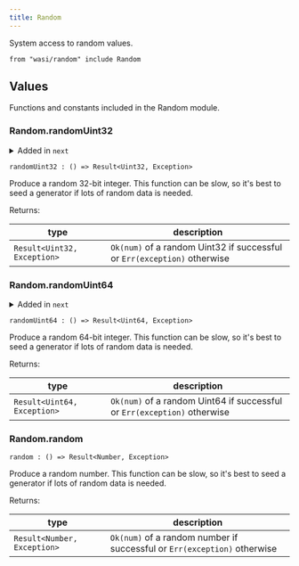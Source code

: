 ```yaml
---
title: Random
---
```


System access to random values.

```grain
from "wasi/random" include Random
```

## Values

Functions and constants included in the Random module.

### Random.**randomUint32**

<details>
<summary>Added in <code>next</code></summary>
<table>
<thead>
<tr><th>version</th><th>changes</th></tr>
</thead>
<tbody>
<tr><td><code>0.5.0</code></td><td>Originally named `randomInt32`</td></tr>
</tbody>
</table>
</details>

```grain
randomUint32 : () => Result<Uint32, Exception>
```

Produce a random 32-bit integer. This function can be slow, so it's best to seed a generator if lots of random data is needed.

Returns:

|type|description|
|----|-----------|
|`Result<Uint32, Exception>`|`Ok(num)` of a random Uint32 if successful or `Err(exception)` otherwise|

### Random.**randomUint64**

<details>
<summary>Added in <code>next</code></summary>
<table>
<thead>
<tr><th>version</th><th>changes</th></tr>
</thead>
<tbody>
<tr><td><code>0.5.0</code></td><td>Originally named `randomInt64`</td></tr>
</tbody>
</table>
</details>

```grain
randomUint64 : () => Result<Uint64, Exception>
```

Produce a random 64-bit integer. This function can be slow, so it's best to seed a generator if lots of random data is needed.

Returns:

|type|description|
|----|-----------|
|`Result<Uint64, Exception>`|`Ok(num)` of a random Uint64 if successful or `Err(exception)` otherwise|

### Random.**random**

```grain
random : () => Result<Number, Exception>
```

Produce a random number. This function can be slow, so it's best to seed a generator if lots of random data is needed.

Returns:

|type|description|
|----|-----------|
|`Result<Number, Exception>`|`Ok(num)` of a random number if successful or `Err(exception)` otherwise|

